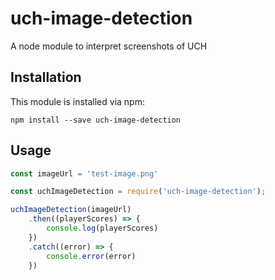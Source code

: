 # uch-image-detection
A node module to interpret screenshots of UCH

## Installation

This module is installed via npm:

```
npm install --save uch-image-detection
```

## Usage

``` js
const imageUrl = 'test-image.png'

const uchImageDetection = require('uch-image-detection');

uchImageDetection(imageUrl)
	.then((playerScores) => {
		console.log(playerScores)
	})
	.catch((error) => {
		console.error(error)
	})
```
